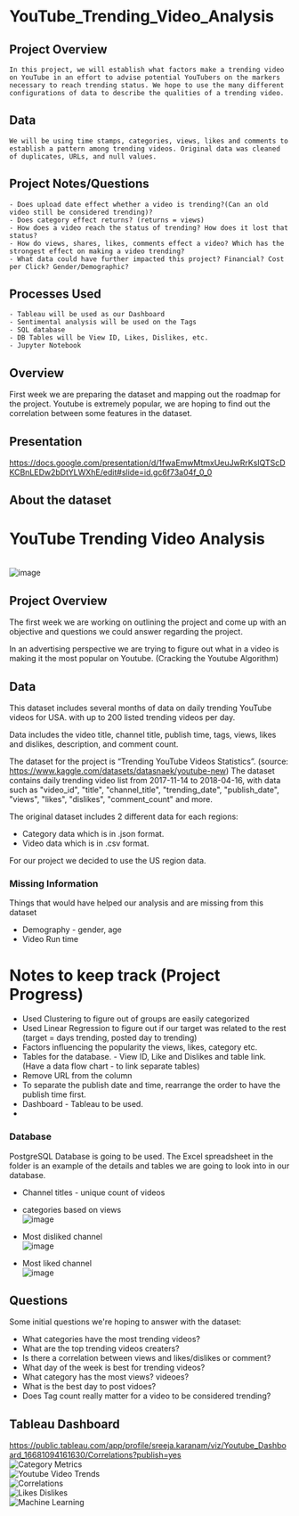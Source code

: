 
# YouTube_Trending_Video_Analysis
 ## Project Overview
    In this project, we will establish what factors make a trending video on YouTube in an effort to advise potential YouTubers on the markers necessary to reach trending status. We hope to use the many different configurations of data to describe the qualities of a trending video.

 ## Data
    We will be using time stamps, categories, views, likes and comments to establish a pattern among trending videos. Original data was cleaned of duplicates, URLs, and null values. 
 ## Project Notes/Questions
    - Does upload date effect whether a video is trending?(Can an old video still be considered trending)?
    - Does category effect returns? (returns = views)
    - How does a video reach the status of trending? How does it lost that status?
    - How do views, shares, likes, comments effect a video? Which has the strongest effect on making a video trending?
    - What data could have further impacted this project? Financial? Cost per Click? Gender/Demographic?

## Processes Used
    - Tableau will be used as our Dashboard
    - Sentimental analysis will be used on the Tags
    - SQL database
    - DB Tables will be View ID, Likes, Dislikes, etc.
    - Jupyter Notebook



## Overview
First week we are preparing the dataset and mapping out the roadmap for the project. Youtube is extremely popular, we are hoping to find out the correlation between some features in the dataset.

## Presentation
https://docs.google.com/presentation/d/1fwaEmwMtmxUeuJwRrKsIQTScDKCBnLEDw2bDtYLWXhE/edit#slide=id.gc6f73a04f_0_0

## About the dataset

# YouTube Trending Video Analysis

<br/>![image](https://user-images.githubusercontent.com/105166481/198424022-199c03fb-bfb8-4d18-b173-70d5fd4b72af.png)

## Project Overview
The first week we are working on outlining the project and come up with an objective and questions we could answer regarding the project. 

In an advertising perspective we are trying to figure out what in a video is making it the most popular on Youtube. (Cracking the Youtube Algorithm) 


## Data
This dataset includes several months of data on daily trending YouTube videos for USA. with up to 200 listed trending videos per day.

Data includes the video title, channel title, publish time, tags, views, likes and dislikes, description, and comment count.


The dataset for the project is “Trending YouTube Videos Statistics”. (source: https://www.kaggle.com/datasets/datasnaek/youtube-new) 
The dataset contains daily trending video list from 2017-11-14 to 2018-04-16, with data such as "video_id", "title", "channel_title", "trending_date", "publish_date", "views", "likes", "dislikes", "comment_count" and more.

The original dataset includes 2 different data for each regions:
- Category data which is in .json format. 
- Video data which is in .csv format.

For our project we decided to use the US region data.



### Missing Information
Things that would have helped our analysis and are missing from this dataset
* Demography -  gender, age
* Video Run time

# Notes to keep track (Project Progress)

* Used Clustering to figure out of groups are easily categorized
* Used Linear Regression to figure out if our target was related to the rest (target = days trending, posted day to trending)
* Factors influencing the popularity the views, likes, category etc.
* Tables for the database. - View ID, Like and Dislikes and table link. (Have a data flow chart - to link separate tables)
* Remove URL from the column
* To separate the publish date and time, rearrange the order to have the publish time first. 
* Dashboard - Tableau to be used.
* 

### Database

PostgreSQL Database is going to be used. The Excel spreadsheet in the folder is an example of the details and tables we are going to look into in our database.

* Channel titles - unique count of videos
* categories based on views<br/>
![image](https://user-images.githubusercontent.com/105166481/199854994-abf33fbb-246e-4009-8028-3487e36524ea.png)

* Most disliked channel<br/>
![image](https://user-images.githubusercontent.com/105166481/199855080-2cd76417-5d75-4729-9eed-1ce039ed7f4e.png)

* Most liked channel<br/>
![image](https://user-images.githubusercontent.com/105166481/199855125-7bb21e5f-863c-40a3-83ff-33abab6f848e.png)



## Questions
Some initial questions we're hoping to answer with the dataset:
- What categories have the most trending videos?
- What are the top trending videos creaters?
- Is there a correlation between views and likes/dislikes or comment?
- What day of the week is best for trending videos? 
- What category has the most views? videoes? 
- What is the best day to post vidoes?
- Does Tag count really matter for a video to be considered trending?


## Tableau Dashboard
https://public.tableau.com/app/profile/sreeja.karanam/viz/Youtube_Dashboard_16681094161630/Correlations?publish=yes <br/>
![Category Metrics](https://user-images.githubusercontent.com/105166481/201225288-930cceed-feba-4592-9a7e-0c9fd3e696fb.png)
<br/>
![Youtube Video Trends](https://user-images.githubusercontent.com/105166481/201225305-21b8a933-2514-4463-8cf8-9fb11abd4cea.png)<br/>
![Correlations](https://user-images.githubusercontent.com/105166481/202583020-0c36a0ab-d494-40d2-bb3d-16354c71b5fd.png)<br/>
![Likes   Dislikes](https://user-images.githubusercontent.com/105166481/202583053-6fd49104-4057-41d9-b851-51bcf9dc9603.png)<br/>
![Machine Learning](https://user-images.githubusercontent.com/105166481/202583583-f1ec491b-b662-4cab-a56c-a3d317dfd072.png)








